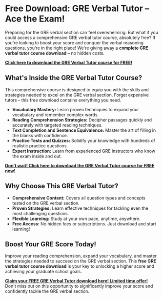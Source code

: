 # Free Download: GRE Verbal Tutor – Ace the Exam!

Preparing for the GRE verbal section can feel overwhelming. But what if you could access a comprehensive GRE verbal tutor course, absolutely free? If you're looking to boost your score and conquer the verbal reasoning questions, you're in the right place! We're giving away a **complete GRE verbal tutor course download** – no hidden costs.

[**Click here to download the GRE Verbal Tutor course for FREE!**](https://udemywork.com/gre-verbal-tutor)

## What's Inside the GRE Verbal Tutor Course?

This comprehensive course is designed to equip you with the skills and strategies needed to excel on the GRE verbal section. Forget expensive tutors – this free download contains everything you need.

*   **Vocabulary Mastery:** Learn proven techniques to expand your vocabulary and remember complex words.
*   **Reading Comprehension Strategies:** Decipher passages quickly and accurately with targeted reading techniques.
*   **Text Completion and Sentence Equivalence:** Master the art of filling in the blanks with confidence.
*   **Practice Tests and Quizzes:** Solidify your knowledge with hundreds of realistic practice questions.
*   **Expert Instruction:** Learn from experienced GRE instructors who know the exam inside and out.

[**Don't wait! Click here to download the GRE Verbal Tutor course for FREE now!**](https://udemywork.com/gre-verbal-tutor)

## Why Choose This GRE Verbal Tutor?

*   **Comprehensive Content:** Covers all question types and concepts tested on the GRE verbal section.
*   **Proven Strategies:** Learn effective techniques for tackling even the most challenging questions.
*   **Flexible Learning:** Study at your own pace, anytime, anywhere.
*   **Free Access:** No hidden fees or subscriptions. Just download and start learning!

## Boost Your GRE Score Today!

Improve your reading comprehension, expand your vocabulary, and master the strategies needed to succeed on the GRE verbal section. This **free GRE verbal tutor course download** is your key to unlocking a higher score and achieving your graduate school goals.

[**Claim your FREE GRE Verbal Tutor download here! Limited time offer!**](https://udemywork.com/gre-verbal-tutor) Don't miss out on this opportunity to significantly improve your score and confidently tackle the GRE verbal section.
